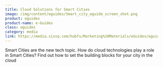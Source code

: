 ```yaml
---
title: Cloud Solutions for Smart Cities
image: /img/content/eguides/Smart_city_eguide_screen_shot.png
product: eguides
product-name: e-Guides
class: eguides
category: media
link: https://media.sixsq.com/hubfs/Marketing%20Materials/eGuides/eguides-Smart-city.pdf
---
```


Smart Cities are the new tech topic. How do cloud technologies play a role in Smart Cities? Find out how to set the building blocks for your city in the cloud
